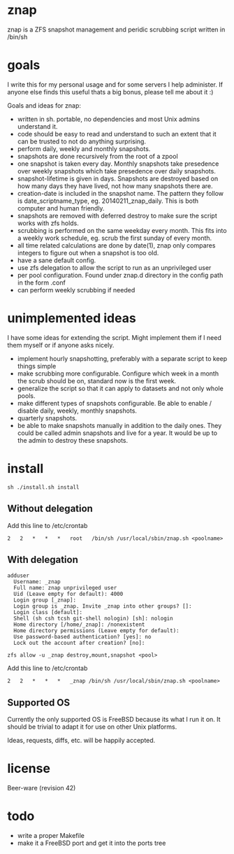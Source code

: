 znap
====
znap is a ZFS snapshot management and peridic scrubbing script written in /bin/sh


goals
=====
I write this for my personal usage and for some servers I help administer. If anyone 
else finds this useful thats a big bonus, please tell me about it :) 

Goals and ideas for znap:
- written in sh. portable, no dependencies and most Unix admins understand it.
- code should be easy to read and understand to such an extent that it can be 
  trusted to not do anything surprising.
- perform daily, weekly and monthly snapshots.
- snapshots are done recursively from the root of a zpool
- one snapshot is taken every day. Monthly snapshots take presedence over weekly 
  snapshots which take presedence over daily snapshots.
- snapshot-lifetime is given in days. Snapshots are destroyed based on how many 
  days they have lived, not how many snapshots there are.
- creation-date is included in the snapshot name. The pattern they follow is 
  date_scriptname_type, eg. 20140211_znap_daily. This is both computer and 
  human friendly.
- snapshots are removed with deferred destroy to make sure the script works with 
  zfs holds.
- scrubbing is performed on the same weekday every month. This fits into a 
  weekly work schedule, eg. scrub the first sunday of every month.
- all time related calculations are done by date(1), znap only compares integers 
  to figure out when a snapshot is too old.
- have a sane default config.
- use zfs delegation to allow the script to run as an unprivileged user
- per pool configuration. Found under znap.d directory in the config path in
  the form <poolname>.conf
- can perform weekly scrubbing if needed


unimplemented ideas
===================
I have some ideas for extending the script. Might implement them if I need them myself 
or if anyone asks nicely.
- implement hourly snapshotting, preferably with a separate script to keep things 
  simple
- make scrubbing more configurable. Configure which week in a month the scrub should 
  be on, standard now is the first week.
- generalize the script so that it can apply to datasets and not only whole pools.
- make different types of snapshots configurable. Be able to enable / disable daily, 
  weekly, monthly snapshots.
- quarterly snapshots.
- be able to make snapshots manually in addition to the daily ones. They could be 
  called admin snapshots and live for a year. It would be up to the admin to destroy 
  these snapshots.


install
=======

```
sh ./install.sh install
```

Without delegation
------------------

Add this line to /etc/crontab

```
2   2   *   *   *   root   /bin/sh /usr/local/sbin/znap.sh <poolname>
```

With delegation
---------------

```
adduser
  Username: _znap
  Full name: znap unprivileged user
  Uid (Leave empty for default): 4000
  Login group [_znap]:
  Login group is _znap. Invite _znap into other groups? []:
  Login class [default]:
  Shell (sh csh tcsh git-shell nologin) [sh]: nologin
  Home directory [/home/_znap]: /nonexistent
  Home directory permissions (Leave empty for default):
  Use password-based authentication? [yes]: no
  Lock out the account after creation? [no]:

zfs allow -u _znap destroy,mount,snapshot <pool> 
```

Add this line to /etc/crontab

```
2   2   *   *   *   _znap /bin/sh /usr/local/sbin/znap.sh <poolname>
```

Supported OS
------------
Currently the only supported OS is FreeBSD because its what I run it on. 
It should be trivial to adapt it for use on other Unix platforms.

Ideas, requests, diffs, etc. will be happily accepted.


license
=======
Beer-ware (revision 42)


todo
====
- write a proper Makefile
- make it a FreeBSD port and get it into the ports tree
